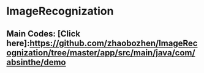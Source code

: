 # ImageRecognization
## Main Codes: [Click here]:https://github.com/zhaobozhen/ImageRecognization/tree/master/app/src/main/java/com/absinthe/demo

